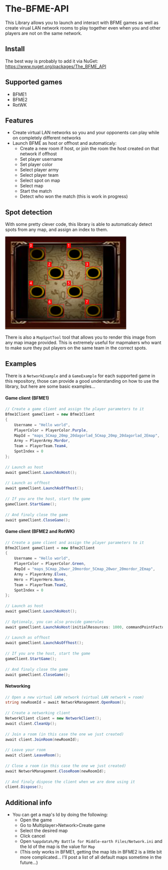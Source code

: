 # The-BFME-API
This Library allows you to launch and interact with BFME games as well as create virual LAN network rooms to play together even when you and other players are not on the same network.

## Install
The best way is probably to add it via NuGet: https://www.nuget.org/packages/The_BFME_API

## Supported games
- BFME1
- BFME2
- RotWK

## Features
- Create virtual LAN networks so you and your opponents can play while on completely different networks
- Launch BFME as host or offhost and automaticaly:
  - Create a new room if host, or join the room the host created on that network if offhost
  - Set player username
  - Set player color
  - Select player army
  - Select player team
  - Select spot on map
  - Select map
  - Start the match
  - Detect who won the match (this is work in progress)

## Spot detection
With some pretty clever code, this library is able to automaticaly detect spots from any map, and assign an index to them.

![Spot detection example image.](spot_preview.png)

There is also a ```MapSpotTool``` tool that allows you to render this image from any map image provided. This is extremely useful for mapmakers who want to make sure they put players on the same team in the correct spots.

## Examples
There is a ```NetworkExample``` and a ```GameExample``` for each supported game in this repository, those can provide a good understanding on how to use the library, but here are some basic examples...
#### Game client (BFME1)
```csharp
// Create a game client and assign the player parameters to it
Bfme1Client gameClient = new Bfme1Client
{
    Username = "Hello world",
    PlayerColor = PlayerColor.Purple,
    MapId = "maps_5Cmap_20mp_20dagorlad_5Cmap_20mp_20dagorlad_2Emap",
    Army = PlayerArmy.Mordor,
    Team = PlayerTeam.Team4,
    SpotIndex = 0
};

// Launch as host
await gameClient.LaunchAsHost();

// Launch as offhost
await gameClient.LaunchAsOffhost();

// If you are the host, start the game
gameClient.StartGame();

// And finaly close the game
await gameClient.CloseGame();
```

#### Game client (BFME2 and RotWK)
```csharp
// Create a game client and assign the player parameters to it
Bfme2Client gameClient = new Bfme2Client
{
    Username = "Hello world",
    PlayerColor = PlayerColor.Green,
    MapId = "maps_5Cmap_20wor_20mordor_5Cmap_20wor_20mordor_2Emap",
    Army = PlayerArmy.Elves,
    Hero = PlayerHero.None,
    Team = PlayerTeam.Team2,
    SpotIndex = 0
};

// Launch as host
await gameClient.LaunchAsHost();

// Optionaly, you can also provide gamerules
await gameClient.LaunchAsHost(initialResources: 1000, commandPointFactor: 100, allowCustomHeroes: false, allowRingHeroes: false);

// Launch as offhost
await gameClient.LaunchAsOffhost();

// If you are the host, start the game
gameClient.StartGame();

// And finaly close the game
await gameClient.CloseGame();
```

#### Networking
```csharp
// Open a new virtual LAN network (virtual LAN network = room)
string newRoomId = await NetworkManagement.OpenRoom();

// Create a networking client
NetworkClient client = new NetworkClient();
await client.CleanUp();

// Join a room (in this case the one we just created)
await client.JoinRoom(newRoomId);

// Leave your room
await client.LeaveRoom();

// Close a room (in this case the one we just created)
await NetworkManagement.CloseRoom(newRoomId);

// And finaly dispose the client when we are done using it
client.Dispose();
```

## Additional info
- You can get a map's Id by doing the following:
  - Open the game
  - Go to Multiplayer>Network>Create game
  - Select the desired map
  - Click cancel
  - Open ```%appdata%/My Battle for Middle-earth Files/Network.ini``` and the Id of the map is the value for ```Map```
  - (This only works in BFME1, getting the map Ids in BFME2 is a little bit more complicated... I'll post a list of all default maps sometime in the future...)
